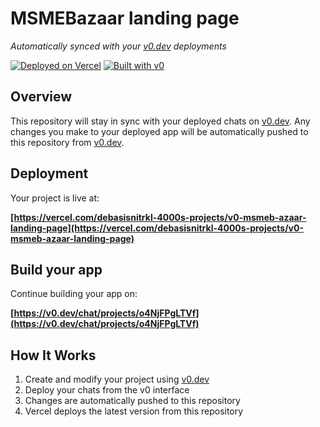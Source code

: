 # MSMEBazaar landing page

*Automatically synced with your [v0.dev](https://v0.dev) deployments*

[![Deployed on Vercel](https://img.shields.io/badge/Deployed%20on-Vercel-black?style=for-the-badge&logo=vercel)](https://vercel.com/debasisnitrkl-4000s-projects/v0-msmeb-azaar-landing-page)
[![Built with v0](https://img.shields.io/badge/Built%20with-v0.dev-black?style=for-the-badge)](https://v0.dev/chat/projects/o4NjFPgLTVf)

## Overview

This repository will stay in sync with your deployed chats on [v0.dev](https://v0.dev).
Any changes you make to your deployed app will be automatically pushed to this repository from [v0.dev](https://v0.dev).

## Deployment

Your project is live at:

**[https://vercel.com/debasisnitrkl-4000s-projects/v0-msmeb-azaar-landing-page](https://vercel.com/debasisnitrkl-4000s-projects/v0-msmeb-azaar-landing-page)**

## Build your app

Continue building your app on:

**[https://v0.dev/chat/projects/o4NjFPgLTVf](https://v0.dev/chat/projects/o4NjFPgLTVf)**

## How It Works

1. Create and modify your project using [v0.dev](https://v0.dev)
2. Deploy your chats from the v0 interface
3. Changes are automatically pushed to this repository
4. Vercel deploys the latest version from this repository
